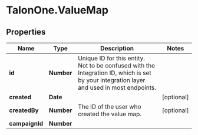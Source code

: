 # TalonOne.ValueMap

## Properties

Name | Type | Description | Notes
------------ | ------------- | ------------- | -------------
**id** | **Number** | Unique ID for this entity. Not to be confused with the Integration ID, which is set by your integration layer and used in most endpoints. | 
**created** | **Date** |  | [optional] 
**createdBy** | **Number** | The ID of the user who created the value map. | [optional] 
**campaignId** | **Number** |  | 


